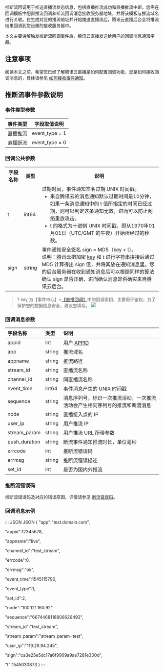 推断流回调用于推送直播流状态信息，包括直播推流成功和直播推流中断。您需在回调模板中配置推流回调和断流回调消息接收服务器地址，并将该模板与推流域名进行关联。在生成对应的推流地址并开始推送直播流后，腾讯云直播后台会将推流结果回调到您设置的接收服务器中。

本文主要讲解触发推断流回调事件后，腾讯云直播发送给用户的回调消息通知字段。

## 注意事项
阅读本文之前，希望您已经了解腾讯云直播是如何配置回调功能、您是如何接收回调消息的，具体请参见 [如何接收事件通知](https://cloud.tencent.com/document/product/267/32744)。 


## 推断流事件参数说明
### 事件类型参数

| 事件类型 | 字段取值说明 | 
|---------|---------|
| 直播推流 | event_type = 1 |
| 直播断流 | event_type = 0 |

### 回调公共参数
<table>
<tr><th>字段名称</th><th>类型</th><th>说明</th></tr>
<tr>
<td>t</td>
<td>int64</td>
<td>过期时间，事件通知签名过期 UNIX 时间戳。<ul style="margin:0"><li>来自腾讯云的消息通知默认过期时间是10分钟，如果一条消息通知中的 t 值所指定的时间已经过期，则可以判定这条通知无效，进而可以防止网络重放攻击。<li>t 的格式为十进制 UNIX 时间戳，即从1970年01月01日（UTC/GMT 的午夜）开始所经过的秒数。</ul></td>
</tr><tr>
<td>sign</td>
<td>string</td>
<td>事件通知安全签名 sign = MD5（key + t）。<br>说明：腾讯云把加密 <a href="#key">key</a> 和 t 进行字符串拼接后通过 MD5 计算得出 sign 值，并将其放在通知消息里，您的后台服务器在收到通知消息后可以根据同样的算法确认 sign 是否正确，进而确认消息是否确实来自腾讯云后台。</td>
</tr></table>

>? [](id:key)key 为【事件中心】>[【直播回调】](https://console.cloud.tencent.com/live/config/callback)中的回调密钥，主要用于鉴权。为了保护您的数据信息安全，建议您填写。
>![](https://main.qcloudimg.com/raw/34b21b2d50d2aca00dd2dfa19816e8e3.png)

### 回调消息参数

| 字段名称      | 类型   | 说明                                                         |
| :------------ | :----- | :----------------------------------------------------------- |
| appid         | int    | 用户 [APPID](https://console.cloud.tencent.com/developer)                                                   |
| app           | string | 推流域名                                                     |
| appname       | string | 推流路径                                                     |
| stream_id     | string | 直播流名称                                                   |
| channel_id    | string | 同直播流名称                                                 |
| event_time    | int64  | 事件消息产生的 UNIX 时间戳                                   |
| sequence      | string | 消息序列号，标识一次推流活动，一次推流活动会产生相同序列号的推流和断流消息 |
| node          | string | 直播接入点的 IP                                              |
| user_ip       | string | 用户推流 IP                                                  |
| stream_param  | string | 用户推流 URL 所带参数                                        |
| push_duration | string | 断流事件通知推流时长，单位毫秒                               |
| errcode       | int    | 推断流错误码                                                 |
| errmsg        | string | 推断流错误描述                                               |
| set_id          | int  | 是否为国内外推流   | 

### 推断流错误码
推断流错误码及对应的错误原因，详情请参见 [断流错误码](https://cloud.tencent.com/document/product/267/35256#erro_code)。

### 回调消息示例

<dx-codeblock>
::: JSON JSON
{
"app":"test.domain.com",

"appid":12345678,

"appname":"live",

"channel_id":"test_stream",

"errcode":0,

"errmsg":"ok",

"event_time":1545115790,

"event_type":1,

"set_id":2,

"node":"100.121.160.92",

"sequence":"6674468118806626493",

"stream_id":"test_stream",

"stream_param":"stream_param=test",

"user_ip":"119.29.94.245",

"sign":"ca3e25e5dc17a6f9909a9ae7281e300d",

"t":1545030873
}
:::
</dx-codeblock>
